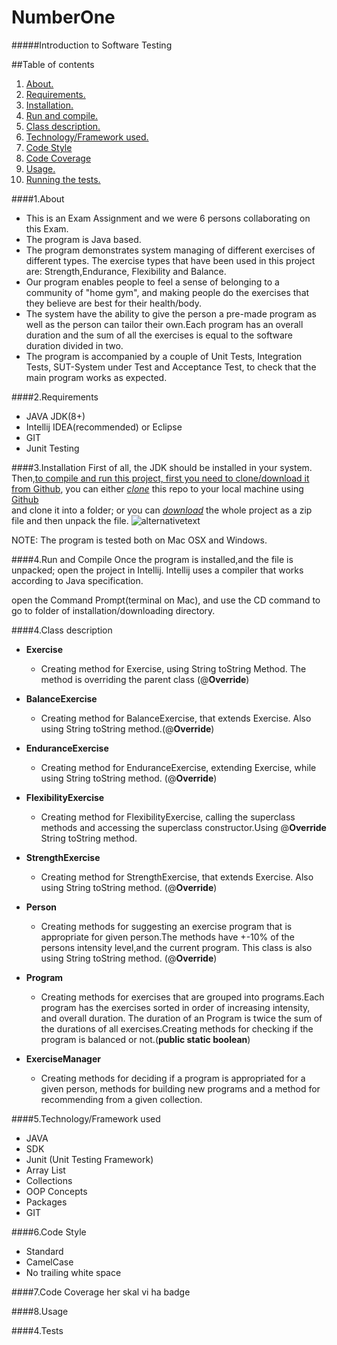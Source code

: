 # NumberOne
#####Introduction to Software Testing



##Table of contents


1. [About. ](#about)
2. [Requirements. ](#requirements)
3. [Installation. ](#install)
4. [Run and compile. ](#rac)
5. [Class description. ](#desc)
6. [Technology/Framework used. ](#tech)
7. [Code Style](#code)
8. [Code Coverage](#codeC)
9. [Usage. ](#usage)
10. [Running the tests. ](#test)




<a name="about"></a>
####1.About
* This is an Exam Assignment and we were 6 persons collaborating on this Exam.
* The program is Java based.
* The program demonstrates system managing of different exercises of different types. The exercise types that have been used in this project are: Strength,Endurance, Flexibility and Balance.
* Our program enables people to feel a sense of belonging to a community of "home gym", and making people do the exercises that they believe are best for their health/body.
* The system have the ability to give the person a pre-made program as well as the person can tailor their own.Each program has an overall duration and the sum of all the exercises is equal to the software duration divided in two.
* The program is accompanied by a couple of Unit Tests, Integration Tests, SUT-System under Test and Acceptance Test, to check that the main program works as expected. 

<a name="requirements"></a>
####2.Requirements
* JAVA JDK(8+)
* Intellij IDEA(recommended) or Eclipse
* GIT
* Junit Testing



<a name="install"></a>
####3.Installation 
First of all, the JDK should be installed in your system. 
Then,<ins>to compile and run this project, first you need to clone/download it from Github</ins>,
 you can either <ins>*clone*</ins> this repo to your local machine using [Github](https://github.com/venici2606/NumberOne)<br/> and clone it into a folder; or you can
<ins>*download*</ins> the whole project as a zip file and then unpack the file.
![alternativetext](examprogramvaretesting/scInstall.jpg)


NOTE: The program is tested both on Mac OSX and Windows.

<a name="rac"></a>
####4.Run and Compile 
Once the program is installed,and the file is unpacked; open the project in Intellij. Intellij uses a compiler that works according to Java specification.


open the Command Prompt(terminal on Mac), and use the CD command to go to  folder of installation/downloading directory.


<a name="desc"></a>
####4.Class description

* **Exercise** <br/>
  - Creating method for Exercise, using String toString Method. The method is overriding the parent class (@**Override**)

* **BalanceExercise** <br/>
  - Creating method for BalanceExercise, that extends Exercise. Also using String toString method.(@**Override**)

* **EnduranceExercise** <br/>
  - Creating method for EnduranceExercise, extending Exercise, while using String toString method. (@**Override**)

* **FlexibilityExercise** <br/>
  - Creating method for FlexibilityExercise, calling the superclass methods and accessing the superclass constructor.Using @**Override** String toString method.

* **StrengthExercise** <br/>
  - Creating method for StrengthExercise, that extends Exercise. Also using String toString method. (@**Override**)

* **Person** <br/>
  - Creating methods for suggesting an exercise program that is appropriate for given person.The methods have +-10% of the persons intensity level,and the current program. This class is also using String toString method. (@**Override**)

* **Program** <br/>
  - Creating methods for exercises that are grouped into programs.Each program has the exercises sorted in order of increasing intensity, and overall duration. The duration of an Program is twice the sum of the durations of all exercises.Creating methods for checking if the program is balanced or not.(**public static boolean**)

* **ExerciseManager** <br/>
  - Creating methods for deciding if a program is appropriated for a given person, methods for building new programs and a method for recommending from a given collection.





<a name="tech"></a>
####5.Technology/Framework used
* JAVA
* SDK
* Junit (Unit Testing Framework)
* Array List
* Collections 
* OOP Concepts
* Packages 
* GIT 



<a name="code"></a>
####6.Code Style <br/>
* Standard
* CamelCase
* No trailing white space




<a name="codeC"></a>
####7.Code Coverage
her skal vi ha badge

<a name="usage"></a>
####8.Usage
 


<a name="tests"></a>
####4.Tests



